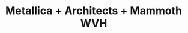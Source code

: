 ---
layout: post
category: concert
title: Metallica + Architects + Mammoth WVH
artists: 
- Metallica
- Architects
- Mammoth WVH
place: 
- Stade de France
country: France
city: Saint-Denis
---